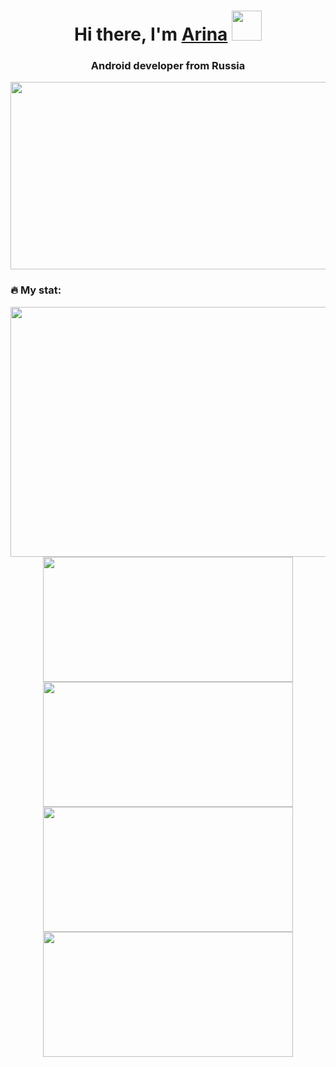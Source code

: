 <h1 align="center">Hi there, I'm <a href="https://vk.com/aristvodolaz" target="_blank">Arina</a> 
<img src="https://media.giphy.com/media/JIX9t2j0ZTN9S/giphy.gif" height="48"/></h1>
<h3 align="center">Android developer from Russia</h3>

<div align="center">
  <img src="https://media.giphy.com/media/2IudUHdI075HL02Pkk/giphy.gif" width="600" height="300"/>
</div>

### :fire: My stat:
<div align="center">
  <img src="https://github-readme-streak-stats.herokuapp.com/?user=DenverCoder1" width="800" height="400"/>
  <div>
        <img src="https://github-profile-summary-cards.vercel.app/api/cards/most-commit-language?username=aristvodolaz&theme=solarized_dark" width="400" height="200"/>
        <img src="https://github-profile-summary-cards.vercel.app/api/cards/repos-per-language?username=aristvodolaz&theme=solarized_dark" width="400" height="200"/>
        <img src="https://github-profile-summary-cards.vercel.app/api/cards/stats?username=aristvodolaz&theme=solarized_dark" width="400" height="200"/>
        <img src="https://github-profile-summary-cards.vercel.app/api/cards/productive-time?username=aristvodolaz&theme=solarized_dark" width="400" height="200"/>
  </div>
</div>
